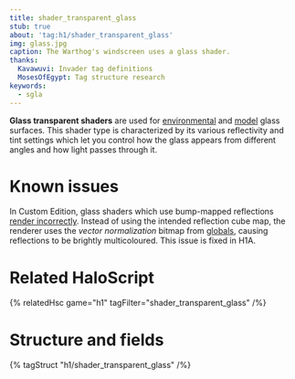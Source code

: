 ```yaml
---
title: shader_transparent_glass
stub: true
about: 'tag:h1/shader_transparent_glass'
img: glass.jpg
caption: The Warthog's windscreen uses a glass shader.
thanks:
  Kavawuvi: Invader tag definitions
  MosesOfEgypt: Tag structure research
keywords:
  - sgla
---
```

**Glass transparent shaders** are used for [environmental](~scenario_structure_bsp) and [model](~gbxmodel) glass surfaces. This shader type is characterized by its various reflectivity and tint settings which let you control how the glass appears from different angles and how light passes through it.

# Known issues
In Custom Edition, glass shaders which use bump-mapped reflections [render incorrectly](~renderer#gearbox-regressions). Instead of using the intended reflection cube map, the renderer uses the _vector normalization_ bitmap from [globals](~), causing reflections to be brightly multicoloured. This issue is fixed in H1A.

# Related HaloScript
{% relatedHsc game="h1" tagFilter="shader_transparent_glass" /%}

# Structure and fields

{% tagStruct "h1/shader_transparent_glass" /%}
